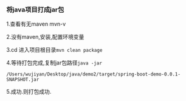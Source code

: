 ### 将java项目打成jar包

1.查看有无maven mvn-v

2.没有maven,安装,配置环境变量

3.cd 进入项目根目录`mvn clean package`

4.等待打包完成,复制jar包路径`java -jar `

`/Users/wujiyan/Desktop/java/demo2/target/spring-boot-demo-0.0.1-SNAPSHOT.jar` 

5.成功.则打包成功.